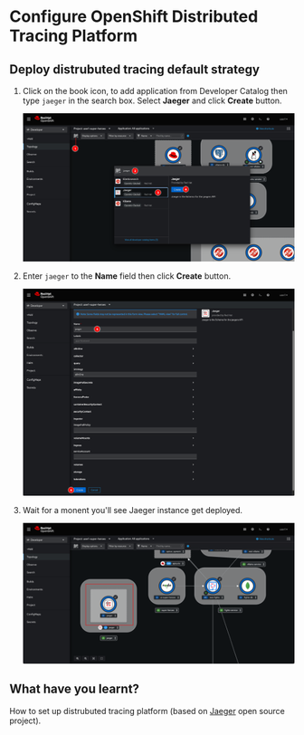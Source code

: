# Configure OpenShift Distributed Tracing Platform

## Deploy distrubuted tracing default strategy

1. Click on the book icon, to add application from Developer Catalog then type `jaeger` in the search box. Select **Jaeger** and click **Create** button.

    ![Deploy Jaeger](image/distrubuted-tracing/deploy-1.png)

2. Enter `jaeger` to the **Name** field then click **Create** button.

    ![Deploy Jaeger](image/distrubuted-tracing/deploy-2.png)

3. Wait for a monent you'll see Jaeger instance get deployed.

    ![Deploy Jaeger](image/distrubuted-tracing/deploy-3.png)

## What have you learnt?

How to set up distrubuted tracing platform (based on [Jaeger](https://www.jaegertracing.io/) open source project).
